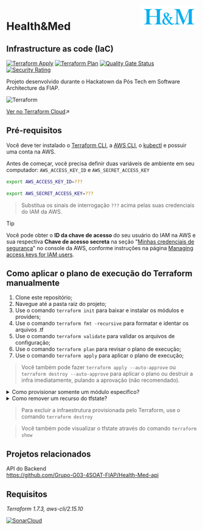<img src="https://github.com/Grupo-G03-4SOAT-FIAP/Health-Med-iac/raw/main/docs/img/H-and-M-logo.png" alt="Health&Med" title="Health&Med" align="right" height="60" />

# Health&Med
## Infrastructure as code (IaC)

[![Terraform Apply](https://github.com/Grupo-G03-4SOAT-FIAP/Health-Med-iac/actions/workflows/terraform-apply.yml/badge.svg)](https://github.com/Grupo-G03-4SOAT-FIAP/Health-Med-iac/actions/workflows/terraform-apply.yml)
[![Terraform Plan](https://github.com/Grupo-G03-4SOAT-FIAP/Health-Med-iac/actions/workflows/terraform-plan.yml/badge.svg)](https://github.com/Grupo-G03-4SOAT-FIAP/Health-Med-iac/actions/workflows/terraform-plan.yml)
[![Quality Gate Status](https://sonarcloud.io/api/project_badges/measure?project=Grupo-G03-4SOAT-FIAP_Health-Med-iac&metric=alert_status)](https://sonarcloud.io/summary/new_code?id=Grupo-G03-4SOAT-FIAP_Health-Med-iac)
[![Security Rating](https://sonarcloud.io/api/project_badges/measure?project=Grupo-G03-4SOAT-FIAP_Health-Med-iac&metric=security_rating)](https://sonarcloud.io/summary/new_code?id=Grupo-G03-4SOAT-FIAP_Health-Med-iac)

Projeto desenvolvido durante o Hackatown da Pós Tech em Software Architecture da FIAP.

![Terraform](https://img.shields.io/badge/terraform-%235835CC.svg?style=for-the-badge&logo=terraform&logoColor=white)

[Ver no Terraform Cloud](https://app.terraform.io/app/Grupo-G03-4SOAT-FIAP/workspaces/Health-Med-iac)↗️

## Pré-requisitos

Você deve ter instalado o [Terraform CLI](https://developer.hashicorp.com/terraform/tutorials/aws-get-started/install-cli), a [AWS CLI](https://docs.aws.amazon.com/cli/latest/userguide/getting-started-install.html), o [kubectl](https://kubernetes.io/docs/tasks/tools/) e possuir uma conta na AWS.

Antes de começar, você precisa definir duas variáveis de ambiente em seu computador: `AWS_ACCESS_KEY_ID` e `AWS_SECRET_ACCESS_KEY`

```bash
export AWS_ACCESS_KEY_ID=???
```

```bash
export AWS_SECRET_ACCESS_KEY=???
```

> Substitua os sinais de interrogação `???` acima pelas suas credenciais do IAM da AWS.

> [!TIP]
> Você pode obter o **ID da chave de acesso** do seu usuário do IAM na AWS e sua respectiva **Chave de acesso secreta** na seção "[Minhas credenciais de segurança](https://us-east-1.console.aws.amazon.com/iam/home#/security_credentials)" no console da AWS, conforme instruções na página [Managing access keys for IAM users](https://docs.aws.amazon.com/IAM/latest/UserGuide/id_credentials_access-keys.html#Using_CreateAccessKey).

## Como aplicar o plano de execução do Terraform manualmente

1. Clone este repositório;
2. Navegue até a pasta raiz do projeto;
3. Use o comando `terraform init` para baixar e instalar os módulos e providers;
4. Use o comando `terraform fmt -recursive` para formatar e identar os arquivos .tf
5. Use o comando `terraform validate` para validar os arquivos de configuração;
6. Use o comando `terraform plan` para revisar o plano de execução;
7. Use o comando `terraform apply` para aplicar o plano de execução;

> Você também pode fazer `terraform apply --auto-approve` ou `terraform destroy --auto-approve` para aplicar o plano ou destruir a infra imediatamente, pulando a aprovação (não recomendado).

<details>

<summary>Como provisionar somente um módulo específico?</summary>

<br>

Para provisionar somente um módulo específico, use a opção `-target`:

```sh
terraform init
terraform apply -target="module.cognito_idp"
terraform destroy -target="module.cognito_idp"
```

</details>

<details>

<summary>Como remover um recurso do tfstate?</summary>

<br>

Para remover um recurso do `terraform.tfstate` use o comando abaixo:

```sh
terraform state rm "module.cluster_k8s.kubernetes_namespace_v1.rms"
```

Isso é útil por exemplo quando o Terraform por algum motivo não é capaz de fazer a destruição de um recurso específico com `terraform destroy`, impedindo a destruição dos demais.

</details>

> Para excluir a infraestrutura provisionada pelo Terraform, use o comando `terraform destroy`

> Você também pode visualizar o tfstate através do comando `terraform show`

## Projetos relacionados

API do Backend\
https://github.com/Grupo-G03-4SOAT-FIAP/Health-Med-api

## Requisitos

*Terraform 1.7.3, aws-cli/2.15.10*

[![SonarCloud](https://sonarcloud.io/images/project_badges/sonarcloud-white.svg)](https://sonarcloud.io/summary/new_code?id=Grupo-G03-4SOAT-FIAP_Health-Med-iac)

